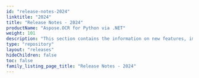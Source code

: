 ```yaml
---
id: "release-notes-2024"
linktitle: "2024"
title: "Release Notes - 2024"
productName: "Aspose.OCR for Python via .NET"
weight: 101
description: "This section contains the information on new features, improvements and fixes in Aspose.OCR for Python via .NET for the year 2024."
type: "repository"
layout: "releases"
hideChildren: false
toc: false
family_listing_page_title: "Release Notes - 2024"
---
```

